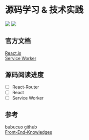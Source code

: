 # 源码学习 & 技术实践

![](https://img.shields.io/badge/react-javascript-brightgreen)
![](https://img.shields.io/badge/vue-javascript-brightgreen)

## 官方文档

[React.js](https://zh-hans.reactjs.org) </br>
[Service Worker](https://developers.google.com/web/fundamentals/primers/service-workers) </br>

## 源码阅读进度

- [ ] React-Router
- [ ] React
- [ ] Service Worker

## 参考

[bubucuo github](https://github.com/bubucuo/kkb-react/tree/22%E6%9C%9F) </br>
[Front-End-Knowledges](https://github.com/dennis-jiang/Front-End-Knowledges)
